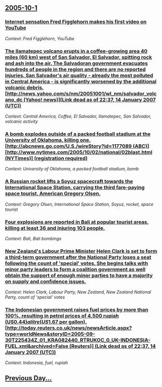 ## [2005-10-1](/news/2005/10/1/index.md)

### [ Internet sensation Fred Figglehorn makes his first video on YouTube](/news/2005/10/1/internet-sensation-fred-figglehorn-makes-his-first-video-on-youtube.md)
_Context: Fred Figglehorn, YouTube_

### [ The Ilamatepec volcano erupts in a coffee-growing area 40 miles (60 km) west of San Salvador, El Salvador, spitting rock and ash into the air.  The Salvadoran government evacuates hundreds of people in the region and there are no reported injuries. San Salvador's air quality - already the most polluted in Central America - is significantly worsened by the additional volcanic debris. [http://news.yahoo.com/s/nm/20051001/wl_nm/salvador_volcano_dc (Yahoo! news)](Link dead as of 22:37, 14 January 2007 (UTC))](/news/2005/10/1/the-ilamatepec-volcano-erupts-in-a-coffee-growing-area-40-miles-60-km-west-of-san-salvador-el-salvador-spitting-rock-and-ash-into-the-a.md)
_Context: Central America, Coffee, El Salvador, Ilamatepec, San Salvador, volcanic activity_

### [ A bomb explodes outside of a packed football stadium at the University of Oklahoma, killing one. [http://abcnews.go.com/U.S./wireStory?id=1177089 (ABC)]  [http://www.nytimes.com/2005/10/02/national/02blast.html (NYTimes)] (registration required)](/news/2005/10/1/a-bomb-explodes-outside-of-a-packed-football-stadium-at-the-university-of-oklahoma-killing-one-http-abcnews-go-com-u-s-wirestory-id-1.md)
_Context: University of Oklahoma, a packed football stadium, bomb_

### [ A Russian rocket lifts a Soyuz spacecraft towards the International Space Station, carrying the third fare-paying space tourist, American Gregory Olsen. ](/news/2005/10/1/a-russian-rocket-lifts-a-soyuz-spacecraft-towards-the-international-space-station-carrying-the-third-fare-paying-space-tourist-american-g.md)
_Context: Gregory Olsen, International Space Station, Soyuz, rocket, space tourist_

### [ Four explosions are reported in Bali at popular tourist areas, killing at least 36 and injuring 103 people. ](/news/2005/10/1/four-explosions-are-reported-in-bali-at-popular-tourist-areas-killing-at-least-36-and-injuring-103-people.md)
_Context: Bali, Bali bombings_

### [ New Zealand's  Labour Prime Minister Helen Clark is set to form a third-term government after the National Party loses a seat following the count of 'special' votes.  She begins talks with minor party leaders to form a coalition government as well obtain the support of enough minor parties to have a majority on supply and confidence issues. ](/news/2005/10/1/new-zealand-s-labour-prime-minister-helen-clark-is-set-to-form-a-third-term-government-after-the-national-party-loses-a-seat-following-the.md)
_Context: Helen Clark, Labour Party, New Zealand, New Zealand National Party, count of 'special' votes_

### [ The Indonesian government raises fuel prices by more than 100%, resulting in petrol prices of 4,500 rupiah (US$0.44) a litre (US$1.67 per gallon). [http://today.reuters.co.uk/news/newsArticle.aspx?type=worldNews&storyID=2005-09-30T225434Z_01_KRA082440_RTRUKOC_0_UK-INDONESIA-FUEL.xml&archived=False (Reuters)] (Link dead as of 22:37, 14 January 2007 (UTC)) ](/news/2005/10/1/the-indonesian-government-raises-fuel-prices-by-more-than-100-resulting-in-petrol-prices-of-4-500-rupiah-us-0-44-a-litre-us-1-67-per-g.md)
_Context: Indonesia, fuel, rupiah_

## [Previous Day...](/news/2005/09/30/index.md)

